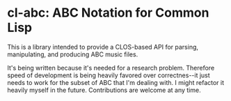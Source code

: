 # cl-abc: ABC Notation for Common Lisp

This is a library intended to provide a CLOS-based API for parsing,
manipulating, and producing ABC music files.  

It's being written because it's needed for a research problem. Therefore speed
of development is being heavily favored over correctnes--it just needs to work
for the subset of ABC that I'm dealing with. I might refactor it heavily myself
in the future. Contributions are welcome at any time.
